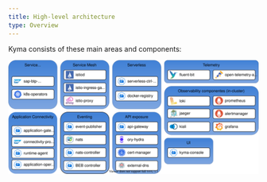 ```yaml
---
title: High-level architecture
type: Overview
---
```


Kyma consists of these main areas and components:

![architecture](./assets/kyma-architecture.svg)
